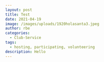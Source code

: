 ```yaml
---
layout: post
title: Test
date: 2021-04-19
image: /images/uploads/1920holasanta3.jpeg
author: rbe
categories:
  - Club-Service
tags:
  - hosting, participating, volunteering
description: Hello
---
```

